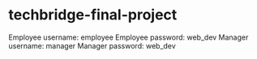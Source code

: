# techbridge-final-project
Employee username: employee
Employee password: web_dev
Manager username: manager
Manager password: web_dev
